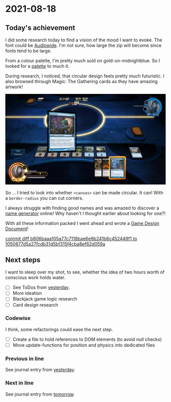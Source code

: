 # 2021-08-18

## Today's achievement

I did some research today to find a vision of the mood I want to evoke.
The font could be [Audiowide][audiowide].
I'm not sure, how large the zip will become since fonts tend to be large.

From a colour palette, I'm pretty much sold on gold-on-midnightblue.
So I looked for a [palette][palette] to much it.

During research, I noticed, that circular design feels pretty much
futuristic. I also browsed through Magic: The Gathering cards as they have
amazing artwork!

[![screenshot of Duels of the Planeswalker 2014][idea]][dotp]

So … I tried to look into whether `<canvas>` can be made circular.
It can! With a `border-radius` you can cut corners.

I always struggle with finding good names and was amazed to discover a
[name generator][names] online! Why haven't I thought earlier about looking
for one?!

With all these information packed I went ahead and wrote a
[Game Design Document][gdd]!

[commit diff b806baaa105a77c7118bae6e6b241b6c452449f1 to 1050877d5a27fcdb31d5bf315f4cba8ef62d059a][diff]

## Next steps

I want to sleep over my shot, to see, whether the idea of two hours worth of
conscious work holds water.

- [ ] See ToDos from [yesterday][yesterday].
- [ ] More ideation
- [ ] Blackjack game logic research
- [ ] Card design research

### Codewise

I think, some refactorings could ease the next step.

- [ ] Create a file to hold references to DOM elements (to avoid null checks)
- [ ] Move update-functions for position and physics into dedicated files

### Previous in line

See journal entry from [yesterday][yesterday].

### Next in line

See journal entry from [tomorrow][tomorrow].

[audiowide]: https://www.1001fonts.com/audiowide-font.html
[diff]: https://jaenis.ch/hobbies/coding/repos/ryuno-ki/js13kgames-2021/compare/b806baaa105a77c7118bae6e6b241b6c452449f1...1050877d5a27fcdb31d5bf315f4cba8ef62d059a
[dotp]: https://www.forbes.com/sites/games/2013/06/26/magic-2014-review-the-best-introductions-pc/
[gdd]: ../gdd/
[idea]: ../gdd/ideas/mtg.jpg
[mtg]: https://b-i.forbesimg.com/games/files/2013/06/2013-06-26_00005.jpg
[names]: https://blog.reedsy.com/character-name-generator/
[palette]: https://coolors.co/191970-ffd700-f95738-70798c-89d2dc
[tomorrow]: ./2021-08-19.md
[yesterday]: ./2021-08-17.md
